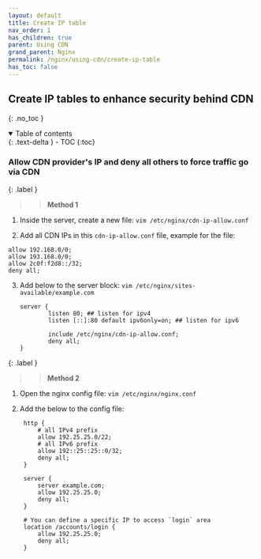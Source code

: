 ```yaml
---
layout: default    
title: Create IP table
nav_order: 1
has_children: true
parent: Using CDN
grand_parent: Nginx
permalink: /nginx/using-cdn/create-ip-table
has_toc: false
---
```


## Create IP tables to enhance security behind CDN
{: .no_toc } 

<details open markdown="block">
  <summary>
    Table of contents
  </summary>
  {: .text-delta }
- TOC
{:toc}
</details>

### Allow CDN provider's IP and deny all others to force traffic go via CDN

{: .label }
>> **Method 1** 

1. Inside the server, create a new file: `vim /etc/nginx/cdn-ip-allow.conf`
   
2. Add all CDN IPs in this `cdn-ip-allow.conf` file, example for the file: 

  ```nginx 
  allow 192.168.0/0;
  allow 193.168.0/0;
  allow 2c0f:f2d8::/32;
  deny all;
  ```

3. Add below to the server block: `vim /etc/nginx/sites-available/example.com` 
   
    ```nginx
    server {
            listen 80; ## listen for ipv4
            listen [::]:80 default ipv6only=on; ## listen for ipv6

            include /etc/nginx/cdn-ip-allow.conf;
            deny all;
    }
    ```

{: .label }
>> **Method 2** 

1. Open the nginx config file: `vim /etc/nginx/nginx.conf`
2. Add the below to the config file: 
   
   ```nginx
    http {
        # all IPv4 prefix
        allow 192.25.25.0/22;
        # all IPv6 prefix
        allow 192::25::25::0/32;
        deny all;
    }

    server {
        server example.com;
        allow 192.25.25.0;
        deny all;
    }
    
    # You can define a specific IP to access `login` area
    location /accounts/login {
        allow 192.25.25.0;
        deny all;
    }
    ```